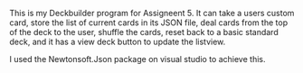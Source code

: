 This is my Deckbuilder program for Assigneent 5. It can take a users custom card, store the list of current cards in its JSON file, deal cards from the top of the deck to the user, shuffle the cards, reset back to a basic standard deck, and it has a view deck button to update the listview.

I used the Newtonsoft.Json package on visual studio to achieve this.
